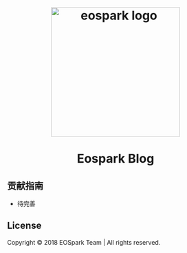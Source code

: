 <h1 align="center">
  <a href="https://blog.eospark.com/" title="Eospark Blog">
    <img src="https://eospark.com/images/logo-eospark.svg" width="300px" alt="eospark logo">
  </a>
  <br />
  <br />
  Eospark Blog
</h1>

## 贡献指南
- 待完善

## License
Copyright © 2018 EOSpark Team | All rights reserved.
